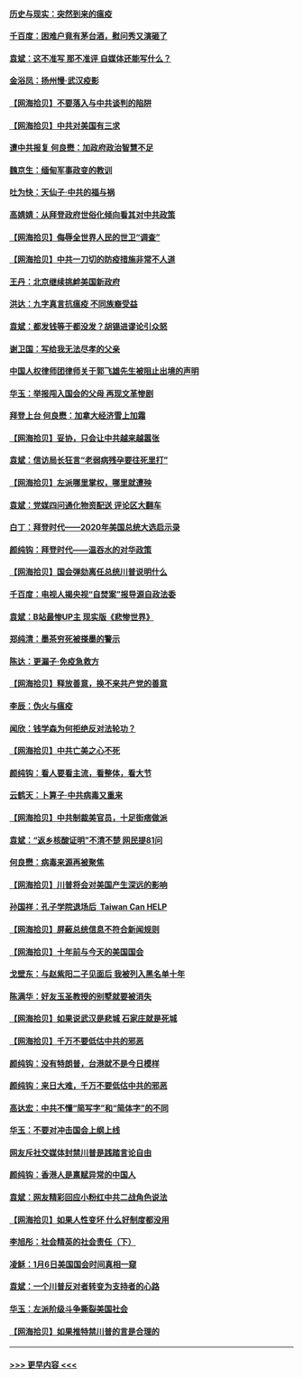 #### [历史与现实：突然到来的瘟疫](../pages/nsc993/n12738507.md?t=02081501) 
#### [千百度：困难户竟有茅台酒，慰问秀又演砸了](../pages/nsc993/n12738362.md?t=02081501) 
#### [袁斌：这不准写 那不准评 自媒体还能写什么？](../pages/nsc993/n12737833.md?t=02081501) 
#### [金浴凤：扬州慢‧武汉疫影](../pages/nsc993/n12737248.md?t=02081501) 
#### [【网海拾贝】不要落入与中共谈判的陷阱](../pages/nsc993/n12735229.md?t=02081501) 
#### [【网海拾贝】中共对美国有三求](../pages/nsc993/n12735197.md?t=02081501) 
#### [遭中共报复 何良懋：加政府政治智慧不足](../pages/nsc993/n12734323.md?t=02081501) 
#### [魏京生：缅甸军事政变的教训](../pages/nsc993/n12732470.md?t=02081501) 
#### [吐为快：天仙子·中共的福与祸](../pages/nsc993/n12732165.md?t=02081501) 
#### [高婧婧：从拜登政府世俗化倾向看其对中共政策](../pages/nsc993/n12730028.md?t=02081501) 
#### [【网海拾贝】侮辱全世界人民的世卫“调查”](../pages/nsc993/n12727884.md?t=02081501) 
#### [【网海拾贝】中共一刀切的防疫措施非常不人道](../pages/nsc993/n12724879.md?t=02081501) 
#### [王丹：北京继续挑衅美国新政府](../pages/nsc993/n12722456.md?t=02081501) 
#### [洪达：九字真言抗瘟疫 不同族裔受益](../pages/nsc993/n12722448.md?t=02081501) 
#### [袁斌：都发钱等于都没发？胡锡进谬论引众怒](../pages/nsc993/n12722393.md?t=02081501) 
#### [谢卫国：写给我无法尽孝的父亲](../pages/nsc993/n12720325.md?t=02081501) 
#### [中国人权律师团律师关于郭飞雄先生被阻止出境的声明](../pages/nsc993/n12720203.md?t=02081501) 
#### [华玉：举报闯入国会的父母 再现文革惨剧](../pages/nsc993/n12719070.md?t=02081501) 
#### [拜登上台 何良懋：加拿大经济雪上加霜](../pages/nsc993/n12718943.md?t=02081501) 
#### [【网海拾贝】妥协，只会让中共越来越嚣张](../pages/nsc993/n12717392.md?t=02081501) 
#### [袁斌：信访局长狂言“老弱病残孕要往死里打”](../pages/nsc993/n12717343.md?t=02081501) 
#### [【网海拾贝】左派哪里掌权，哪里就遭殃](../pages/nsc993/n12715009.md?t=02081501) 
#### [袁斌：党媒四问通化物资配送 评论区大翻车](../pages/nsc993/n12714950.md?t=02081501) 
#### [白丁：拜登时代——2020年美国总统大选启示录](../pages/nsc993/n12714920.md?t=02081501) 
#### [颜纯钩：拜登时代——温吞水的对华政策](../pages/nsc993/n12713245.md?t=02081501) 
#### [【网海拾贝】国会弹劾离任总统川普说明什么](../pages/nsc993/n12712816.md?t=02081501) 
#### [千百度：电视人揭央视“自焚案”报导源自政法委](../pages/nsc993/n12709760.md?t=02081501) 
#### [袁斌：B站最惨UP主 现实版《悲惨世界》](../pages/nsc993/n12709686.md?t=02081501) 
#### [郑纯清：墨茶穷死被搽墨的警示](../pages/nsc993/n12709262.md?t=02081501) 
#### [陈达：更漏子·免疫急救方](../pages/nsc993/n12709244.md?t=02081501) 
#### [【网海拾贝】释放善意，换不来共产党的善意](../pages/nsc993/n12708361.md?t=02081501) 
#### [李辰：伪火与瘟疫](../pages/nsc993/n12707981.md?t=02081501) 
#### [闻欣：钱学森为何拒绝反对法轮功？](../pages/nsc993/n12707407.md?t=02081501) 
#### [【网海拾贝】中共亡美之心不死](../pages/nsc993/n12707621.md?t=02081501) 
#### [颜纯钩：看人要看主流，看整体，看大节](../pages/nsc993/n12707536.md?t=02081501) 
#### [云鹤天：卜算子‧中共病毒又重来](../pages/nsc993/n12707408.md?t=02081501) 
#### [【网海拾贝】中共制裁美官员，十足街痞做派](../pages/nsc993/n12705115.md?t=02081501) 
#### [袁斌：“返乡核酸证明”不清不楚 网民提81问](../pages/nsc993/n12704982.md?t=02081501) 
#### [何良懋：病毒来源再被聚焦](../pages/nsc993/n12704944.md?t=02081501) 
#### [【网海拾贝】川普将会对美国产生深远的影响](../pages/nsc993/n12703045.md?t=02081501) 
#### [孙国祥：孔子学院退场后  Taiwan Can HELP](../pages/nsc993/n12702430.md?t=02081501) 
#### [【网海拾贝】屏蔽总统信息不符合新闻规则](../pages/nsc993/n12699998.md?t=02081501) 
#### [【网海拾贝】十年前与今天的美国国会](../pages/nsc993/n12696993.md?t=02081501) 
#### [戈壁东：与赵紫阳二子见面后 我被列入黑名单十年](../pages/nsc993/n12696215.md?t=02081501) 
#### [陈满华：好友玉圣教授的别墅就要被消失](../pages/nsc993/n12695411.md?t=02081501) 
#### [【网海拾贝】如果说武汉是悲城 石家庄就是死城](../pages/nsc993/n12694589.md?t=02081501) 
#### [【网海拾贝】千万不要低估中共的邪恶](../pages/nsc993/n12692771.md?t=02081501) 
#### [颜纯钩：没有特朗普，台港就不是今日模样](../pages/nsc993/n12692678.md?t=02081501) 
#### [颜纯钩：来日大难，千万不要低估中共的邪恶](../pages/nsc993/n12692080.md?t=02081501) 
#### [高达宏：中共不懂“简写字”和“简体字”的不同](../pages/nsc993/n12692068.md?t=02081501) 
#### [华玉：不要对冲击国会上纲上线](../pages/nsc993/n12689948.md?t=02081501) 
#### [网友斥社交媒体封禁川普是践踏言论自由](../pages/nsc993/n12687482.md?t=02081501) 
#### [颜纯钩：香港人是禀赋异常的中国人](../pages/nsc993/n12685142.md?t=02081501) 
#### [袁斌：网友精彩回应小粉红中共二战角色说法](../pages/nsc993/n12684994.md?t=02081501) 
#### [【网海拾贝】如果人性变坏 什么好制度都没用](../pages/nsc993/n12683000.md?t=02081501) 
#### [李旭彤：社会精英的社会责任（下）](../pages/nsc993/n12680604.md?t=02081501) 
#### [凌稣：1月6日美国国会时间真相一窥](../pages/nsc993/n12682780.md?t=02081501) 
#### [袁斌：一个川普反对者转变为支持者的心路](../pages/nsc993/n12682700.md?t=02081501) 
#### [华玉：左派阶级斗争撕裂美国社会](../pages/nsc993/n12681226.md?t=02081501) 
#### [【网海拾贝】如果推特禁川普的言是合理的](../pages/nsc993/n12681232.md?t=02081501) 

----
#### [ >>> 更早内容 <<< ](../indexes/nsc993-earlier.md)
